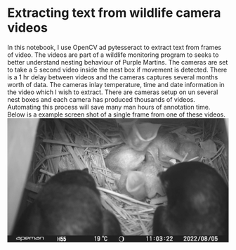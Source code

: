 # Extracting text from wildlife camera videos

In this notebook, I use OpenCV ad pytesseract to extract text from frames of video. The videos are part of a wildlife monitoring program to seeks to better understand nesting behaviour of Purple Martins. The cameras are set to take a 5 second video inside the nest box if movement is detected. There is a 1 hr delay between videos and the cameras captures several months worth of data. The cameras inlay temperature, time and date information in the video which I wish to extract. There are cameras setup on un several nest boxes and each camera has produced thousands of videos. Automating this process will save many man hours of annotation time. Below is a example screen shot of a single frame from one of these videos. 
!['Screen capture'](./purple_martin_screen_capture.png)
